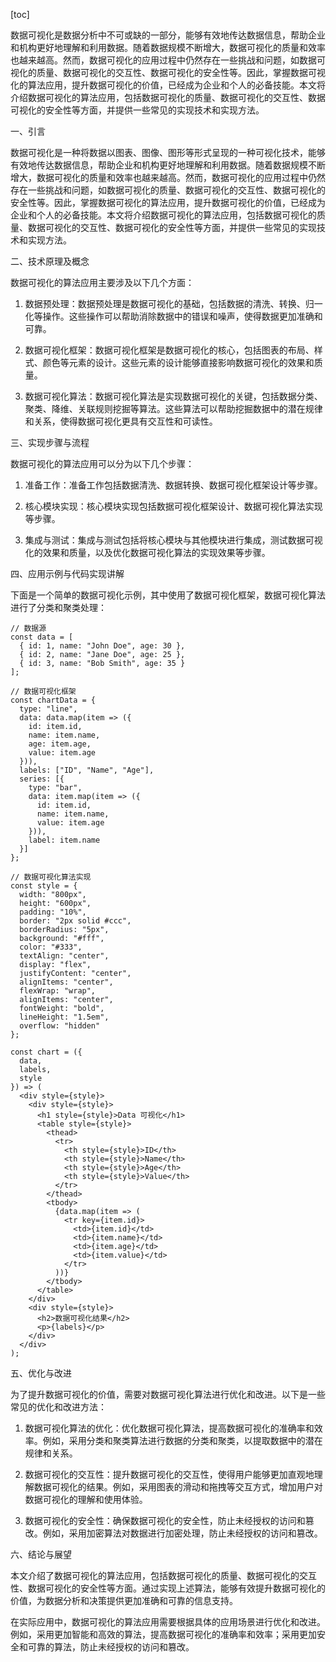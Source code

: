 
[toc]                    
                
                
数据可视化是数据分析中不可或缺的一部分，能够有效地传达数据信息，帮助企业和机构更好地理解和利用数据。随着数据规模不断增大，数据可视化的质量和效率也越来越高。然而，数据可视化的应用过程中仍然存在一些挑战和问题，如数据可视化的质量、数据可视化的交互性、数据可视化的安全性等。因此，掌握数据可视化的算法应用，提升数据可视化的价值，已经成为企业和个人的必备技能。本文将介绍数据可视化的算法应用，包括数据可视化的质量、数据可视化的交互性、数据可视化的安全性等方面，并提供一些常见的实现技术和实现方法。

一、引言

数据可视化是一种将数据以图表、图像、图形等形式呈现的一种可视化技术，能够有效地传达数据信息，帮助企业和机构更好地理解和利用数据。随着数据规模不断增大，数据可视化的质量和效率也越来越高。然而，数据可视化的应用过程中仍然存在一些挑战和问题，如数据可视化的质量、数据可视化的交互性、数据可视化的安全性等。因此，掌握数据可视化的算法应用，提升数据可视化的价值，已经成为企业和个人的必备技能。本文将介绍数据可视化的算法应用，包括数据可视化的质量、数据可视化的交互性、数据可视化的安全性等方面，并提供一些常见的实现技术和实现方法。

二、技术原理及概念

数据可视化的算法应用主要涉及以下几个方面：

1. 数据预处理：数据预处理是数据可视化的基础，包括数据的清洗、转换、归一化等操作。这些操作可以帮助消除数据中的错误和噪声，使得数据更加准确和可靠。

2. 数据可视化框架：数据可视化框架是数据可视化的核心，包括图表的布局、样式、颜色等元素的设计。这些元素的设计能够直接影响数据可视化的效果和质量。

3. 数据可视化算法：数据可视化算法是实现数据可视化的关键，包括数据分类、聚类、降维、关联规则挖掘等算法。这些算法可以帮助挖掘数据中的潜在规律和关系，使得数据可视化更具有交互性和可读性。

三、实现步骤与流程

数据可视化的算法应用可以分为以下几个步骤：

1. 准备工作：准备工作包括数据清洗、数据转换、数据可视化框架设计等步骤。

2. 核心模块实现：核心模块实现包括数据可视化框架设计、数据可视化算法实现等步骤。

3. 集成与测试：集成与测试包括将核心模块与其他模块进行集成，测试数据可视化的效果和质量，以及优化数据可视化算法的实现效果等步骤。

四、应用示例与代码实现讲解

下面是一个简单的数据可视化示例，其中使用了数据可视化框架，数据可视化算法进行了分类和聚类处理：

```
// 数据源
const data = [
  { id: 1, name: "John Doe", age: 30 },
  { id: 2, name: "Jane Doe", age: 25 },
  { id: 3, name: "Bob Smith", age: 35 }
];

// 数据可视化框架
const chartData = {
  type: "line",
  data: data.map(item => ({
    id: item.id,
    name: item.name,
    age: item.age,
    value: item.age
  })),
  labels: ["ID", "Name", "Age"],
  series: [{
    type: "bar",
    data: item.map(item => ({
      id: item.id,
      name: item.name,
      value: item.age
    })),
    label: item.name
  }]
};

// 数据可视化算法实现
const style = {
  width: "800px",
  height: "600px",
  padding: "10%",
  border: "2px solid #ccc",
  borderRadius: "5px",
  background: "#fff",
  color: "#333",
  textAlign: "center",
  display: "flex",
  justifyContent: "center",
  alignItems: "center",
  flexWrap: "wrap",
  alignItems: "center",
  fontWeight: "bold",
  lineHeight: "1.5em",
  overflow: "hidden"
};

const chart = ({
  data,
  labels,
  style
}) => (
  <div style={style}>
    <div style={style}>
      <h1 style={style}>Data 可视化</h1>
      <table style={style}>
        <thead>
          <tr>
            <th style={style}>ID</th>
            <th style={style}>Name</th>
            <th style={style}>Age</th>
            <th style={style}>Value</th>
          </tr>
        </thead>
        <tbody>
          {data.map(item => (
            <tr key={item.id}>
              <td>{item.id}</td>
              <td>{item.name}</td>
              <td>{item.age}</td>
              <td>{item.value}</td>
            </tr>
          ))}
        </tbody>
      </table>
    </div>
    <div style={style}>
      <h2>数据可视化结果</h2>
      <p>{labels}</p>
    </div>
  </div>
);
```

五、优化与改进

为了提升数据可视化的价值，需要对数据可视化算法进行优化和改进。以下是一些常见的优化和改进方法：

1. 数据可视化算法的优化：优化数据可视化算法，提高数据可视化的准确率和效率。例如，采用分类和聚类算法进行数据的分类和聚类，以提取数据中的潜在规律和关系。

2. 数据可视化的交互性：提升数据可视化的交互性，使得用户能够更加直观地理解数据可视化的结果。例如，采用图表的滑动和拖拽等交互方式，增加用户对数据可视化的理解和使用体验。

3. 数据可视化的安全性：确保数据可视化的安全性，防止未经授权的访问和篡改。例如，采用加密算法对数据进行加密处理，防止未经授权的访问和篡改。

六、结论与展望

本文介绍了数据可视化的算法应用，包括数据可视化的质量、数据可视化的交互性、数据可视化的安全性等方面。通过实现上述算法，能够有效提升数据可视化的价值，为数据分析和决策提供更加准确和可靠的信息支持。

在实际应用中，数据可视化的算法应用需要根据具体的应用场景进行优化和改进。例如，采用更加智能和高效的算法，提高数据可视化的准确率和效率；采用更加安全和可靠的算法，防止未经授权的访问和篡改。

